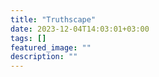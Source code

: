 ```yaml
---
title: "Truthscape"
date: 2023-12-04T14:03:01+03:00
tags: []
featured_image: ""
description: ""
---
```

